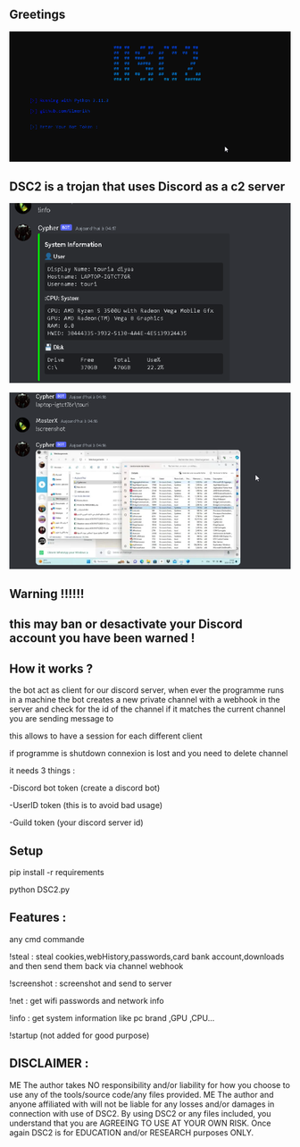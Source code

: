 Greetings 
---------------------

![Alt text](<2024-01-31 12_55_40-DSC2 @ github.com_Elmerikh.png>)

DSC2 is a trojan that uses Discord as a c2 server 
-----------------------------

![Alt text](SSS.png)

![Alt text](SS.png)

Warning !!!!!!
------------------

this may ban or desactivate your Discord account you have been warned !
---------------------------------

How it works ?
-------------------

the bot act as client for our discord server, when ever the programme runs in a machine the bot creates a new private channel with a webhook in the server and check for the id of the channel if it matches the current channel you are sending message to

this allows to have a session for each different client 

if programme is shutdown connexion is lost and you need to delete channel 

it needs 3 things :

-Discord bot token (create a discord bot)

-UserID token (this is to avoid bad usage)

-Guild token (your discord server id)

Setup
---------------------------------

pip install -r requirements

python DSC2.py


Features :
-----------------------

any cmd commande

!steal : steal cookies,webHistory,passwords,card bank account,downloads and then send them back via channel webhook

!screenshot : screenshot and send to server

!net : get wifi passwords and network info

!info : get system information like pc brand ,GPU ,CPU...

!startup (not added for good purpose)


DISCLAIMER :
-------------------------------

ME The author takes NO responsibility and/or liability for how you choose to use any of the tools/source code/any files provided. ME The author and anyone affiliated with will not be liable for any losses and/or damages in connection with use of DSC2. By using DSC2 or any files included, you understand that you are AGREEING TO USE AT YOUR OWN RISK. Once again DSC2 is for EDUCATION and/or RESEARCH purposes ONLY.


